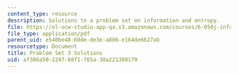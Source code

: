 ```yaml
---
content_type: resource
description: Solutions to a problem set on information and entropy.
file: https://ol-ocw-studio-app-qa.s3.amazonaws.com/courses/6-050j-information-and-entropy-spring-2008/af386a50224768f1765a38a221360179_MIT6_050JS08_ps_03_sol.pdf
file_type: application/pdf
parent_uid: e540be48-60de-de3e-a806-e164de6627ab
resourcetype: Document
title: Problem Set 3 Solutions
uid: af386a50-2247-68f1-765a-38a221360179
---
```

